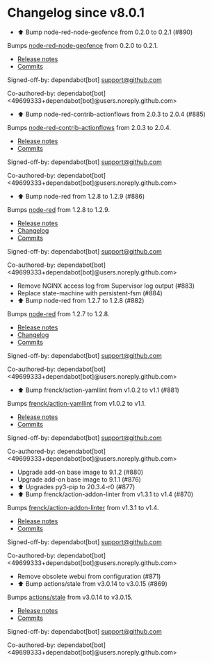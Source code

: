 # Changelog since v8.0.1
- ⬆️ Bump node-red-node-geofence from 0.2.0 to 0.2.1 (#890)

Bumps [node-red-node-geofence](https://github.com/hardillb/node-red-node-geofence) from 0.2.0 to 0.2.1.
- [Release notes](https://github.com/hardillb/node-red-node-geofence/releases)
- [Commits](https://github.com/hardillb/node-red-node-geofence/commits)

Signed-off-by: dependabot[bot] <support@github.com>

Co-authored-by: dependabot[bot] <49699333+dependabot[bot]@users.noreply.github.com> 
- ⬆️ Bump node-red-contrib-actionflows from 2.0.3 to 2.0.4 (#885)

Bumps [node-red-contrib-actionflows](https://github.com/Steveorevo/node-red-contrib-actionflows) from 2.0.3 to 2.0.4.
- [Release notes](https://github.com/Steveorevo/node-red-contrib-actionflows/releases)
- [Commits](https://github.com/Steveorevo/node-red-contrib-actionflows/commits)

Signed-off-by: dependabot[bot] <support@github.com>

Co-authored-by: dependabot[bot] <49699333+dependabot[bot]@users.noreply.github.com> 
- ⬆️ Bump node-red from 1.2.8 to 1.2.9 (#886)

Bumps [node-red](https://github.com/node-red/node-red) from 1.2.8 to 1.2.9.
- [Release notes](https://github.com/node-red/node-red/releases)
- [Changelog](https://github.com/node-red/node-red/blob/master/CHANGELOG.md)
- [Commits](https://github.com/node-red/node-red/compare/1.2.8...1.2.9)

Signed-off-by: dependabot[bot] <support@github.com>

Co-authored-by: dependabot[bot] <49699333+dependabot[bot]@users.noreply.github.com> 
- Remove NGINX access log from Supervisor log output (#883) 
- Replace state-machine with persistent-fsm (#884) 
- ⬆️ Bump node-red from 1.2.7 to 1.2.8 (#882)

Bumps [node-red](https://github.com/node-red/node-red) from 1.2.7 to 1.2.8.
- [Release notes](https://github.com/node-red/node-red/releases)
- [Changelog](https://github.com/node-red/node-red/blob/master/CHANGELOG.md)
- [Commits](https://github.com/node-red/node-red/compare/1.2.7...1.2.8)

Signed-off-by: dependabot[bot] <support@github.com>

Co-authored-by: dependabot[bot] <49699333+dependabot[bot]@users.noreply.github.com> 
- ⬆️ Bump frenck/action-yamllint from v1.0.2 to v1.1 (#881)

Bumps [frenck/action-yamllint](https://github.com/frenck/action-yamllint) from v1.0.2 to v1.1.
- [Release notes](https://github.com/frenck/action-yamllint/releases)
- [Commits](https://github.com/frenck/action-yamllint/compare/v1.0.2...e21bcc770907b7207a05453ca9f1eb7129c945d1)

Signed-off-by: dependabot[bot] <support@github.com>

Co-authored-by: dependabot[bot] <49699333+dependabot[bot]@users.noreply.github.com> 
- Upgrade add-on base image to 9.1.2 (#880) 
- Upgrade add-on base image to 9.1.1 (#876) 
- ⬆ Upgrades py3-pip to 20.3.4-r0 (#877) 
- ⬆️ Bump frenck/action-addon-linter from v1.3.1 to v1.4 (#870)

Bumps [frenck/action-addon-linter](https://github.com/frenck/action-addon-linter) from v1.3.1 to v1.4.
- [Release notes](https://github.com/frenck/action-addon-linter/releases)
- [Commits](https://github.com/frenck/action-addon-linter/compare/v1.3.1...c82c5e9ca0ce5fc9b15756f1c0e39531b95d11b0)

Signed-off-by: dependabot[bot] <support@github.com>

Co-authored-by: dependabot[bot] <49699333+dependabot[bot]@users.noreply.github.com> 
- Remove obsolete webui from configuration (#871) 
- ⬆️ Bump actions/stale from v3.0.14 to v3.0.15 (#869)

Bumps [actions/stale](https://github.com/actions/stale) from v3.0.14 to v3.0.15.
- [Release notes](https://github.com/actions/stale/releases)
- [Commits](https://github.com/actions/stale/compare/v3.0.14...86561461b92875de77a8b2d2e75f004c826e8f45)

Signed-off-by: dependabot[bot] <support@github.com>

Co-authored-by: dependabot[bot] <49699333+dependabot[bot]@users.noreply.github.com> 
